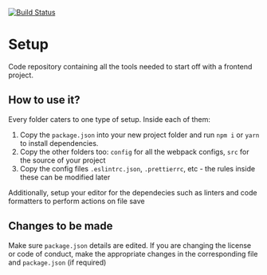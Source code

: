 [![Build Status](https://travis-ci.com/pushkar100/setup-react-js.svg?branch=master)](https://travis-ci.com/pushkar100/setup-react-js)

# Setup

Code repository containing all the tools needed to start off with a frontend project.

## How to use it?

Every folder caters to one type of setup. Inside each of them:

1. Copy the `package.json` into your new project folder and run `npm i` or `yarn` to install dependencies.
2. Copy the other folders too: `config` for all the webpack configs, `src` for the source of your project
3. Copy the config files `.eslintrc.json`, `.prettierrc`, etc - the rules inside these can be modified later

Additionally, setup your editor for the dependecies such as linters and code formatters to perform actions on file save

## Changes to be made

Make sure `package.json` details are edited. If you are changing the license or code of conduct, make the appropriate changes in the corresponding file and `package.json` (if required)
